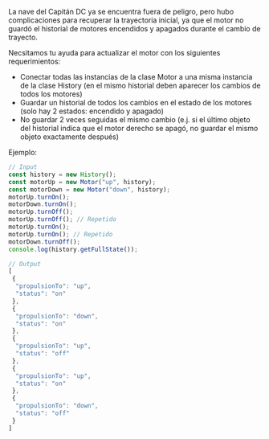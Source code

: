 La nave del Capitán DC ya se encuentra fuera de peligro, pero hubo complicaciones para recuperar la trayectoria inicial, ya que el motor no guardó el historial de motores encendidos y apagados durante el cambio de trayecto.

Necsitamos tu ayuda para actualizar el motor con los siguientes requerimientos:

- Conectar todas las instancias de la clase Motor a una misma instancia de la clase History (en el mismo historial deben aparecer los cambios de todos los motores)
- Guardar un historial de todos los cambios en el estado de los motores (solo hay 2 estados: encendido y apagado)
- No guardar 2 veces seguidas el mismo cambio (e.j. si el último objeto del historial indica que el motor derecho se apagó, no guardar el mismo objeto exactamente después)

Ejemplo:

```js
// Input
const history = new History();
const motorUp = new Motor("up", history);
const motorDown = new Motor("down", history);
motorUp.turnOn();
motorDown.turnOn();
motorUp.turnOff();
motorUp.turnOff(); // Repetido
motorUp.turnOn();
motorUp.turnOn(); // Repetido
motorDown.turnOff();
console.log(history.getFullState());

// Output
[
 {
  "propulsionTo": "up",
  "status": "on"
 },
 {
  "propulsionTo": "down",
  "status": "on"
 },
 {
  "propulsionTo": "up",
  "status": "off"
 },
 {
  "propulsionTo": "up",
  "status": "on"
 },
 {
  "propulsionTo": "down",
  "status": "off"
 }
]
```
